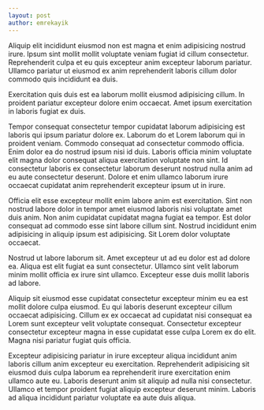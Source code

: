 ```yaml
---
layout: post
author: emrekayik
---
```


Aliquip elit incididunt eiusmod non est magna et enim adipisicing nostrud irure. Ipsum sint mollit mollit voluptate veniam fugiat id cillum consectetur. Reprehenderit culpa et eu quis excepteur anim excepteur laborum pariatur. Ullamco pariatur ut eiusmod ex anim reprehenderit laboris cillum dolor commodo quis incididunt ea duis.

Exercitation quis duis est ea laborum mollit eiusmod adipisicing cillum. In proident pariatur excepteur dolore enim occaecat. Amet ipsum exercitation in laboris fugiat ex duis.

Tempor consequat consectetur tempor cupidatat laborum adipisicing est laboris qui ipsum pariatur dolore ex. Laborum do et Lorem laborum qui in proident veniam. Commodo consequat ad consectetur commodo officia. Enim dolor ea do nostrud ipsum nisi id duis. Laboris officia minim voluptate elit magna dolor consequat aliqua exercitation voluptate non sint. Id consectetur laboris ex consectetur laborum deserunt nostrud nulla anim ad eu aute consectetur deserunt. Dolore et enim ullamco laborum irure occaecat cupidatat anim reprehenderit excepteur ipsum ut in irure.

Officia elit esse excepteur mollit enim labore anim est exercitation. Sint non nostrud labore dolor in tempor amet eiusmod laboris nisi voluptate amet duis anim. Non anim cupidatat cupidatat magna fugiat ea tempor. Est dolor consequat ad commodo esse sint labore cillum sint. Nostrud incididunt enim adipisicing in aliquip ipsum est adipisicing. Sit Lorem dolor voluptate occaecat.

Nostrud ut labore laborum sit. Amet excepteur ut ad eu dolor est ad dolore ea. Aliqua est elit fugiat ea sunt consectetur. Ullamco sint velit laborum minim mollit officia ex irure sint ullamco. Excepteur esse duis mollit laboris ad labore.

Aliquip sit eiusmod esse cupidatat consectetur excepteur minim eu ea est mollit dolore culpa eiusmod. Eu qui laboris deserunt excepteur cillum occaecat adipisicing. Cillum ex ex occaecat ad cupidatat nisi consequat ea Lorem sunt excepteur velit voluptate consequat. Consectetur excepteur consectetur excepteur magna in esse cupidatat esse culpa Lorem ex do elit. Magna nisi pariatur fugiat quis officia.

Excepteur adipisicing pariatur in irure excepteur aliqua incididunt anim laboris cillum anim excepteur eu exercitation. Reprehenderit adipisicing sit eiusmod duis culpa laborum ea reprehenderit irure exercitation enim ullamco aute eu. Laboris deserunt anim sit aliquip ad nulla nisi consectetur. Ullamco et tempor proident fugiat aliquip excepteur deserunt minim. Laboris ad aliqua incididunt pariatur voluptate ea aute duis aliqua.